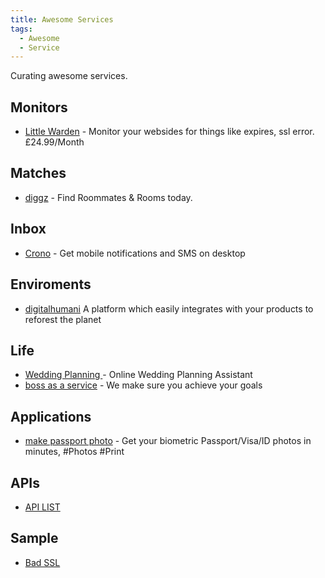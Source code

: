 ```yaml
---
title: Awesome Services
tags:
  - Awesome
  - Service
---
```


Curating awesome services.

## Monitors

- [Little Warden](https://littlewarden.com) - Monitor your websides for things like expires, ssl error. £24.99/Month

## Matches

- [diggz](https://www.diggz.co/) - Find Roommates & Rooms today.

## Inbox

- [Crono](https://crono.app/) - Get mobile notifications and SMS on desktop

## Enviroments

- [digitalhumani](https://digitalhumani.com/) A platform which easily integrates with your products to reforest the planet

## Life

- [Wedding Planning ](https://planning.wedding/) - Online Wedding Planning Assistant
- [boss as a service](https://bossasaservice.life/) - We make sure you achieve your goals

## Applications

- [make passport photo](https://makepassportphoto.com/?utm_campaign) - Get your biometric Passport/Visa/ID photos in minutes, #Photos #Print

## APIs

- [API LIST](https://apilist.fun/)

## Sample

- [Bad SSL](https://badssl.com/)
